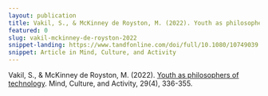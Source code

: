```yaml
---
layout: publication
title: Vakil, S., & McKinney de Royston, M. (2022). Youth as philosophers of technology. Mind, Culture, and Activity, 29(4), 336-355.
featured: 0
slug: vakil-mckinney-de-royston-2022
snippet-landing: https://www.tandfonline.com/doi/full/10.1080/10749039.2022.2066134?casa_token=zQIv-GkAAFoAAAAA%3A2QBo_ch9iv_FuL8MqTMxRv29KQIcPO7I5jPfWeqz8apByitMkH95QiS2t3q0J7vz-QnR56oucyWb2w
snippet: Article in Mind, Culture, and Activity
---
```


Vakil, S., & McKinney de Royston, M. (2022). [Youth as philosophers of technology](https://www.tandfonline.com/doi/full/10.1080/10749039.2022.2066134?casa_token=zQIv-GkAAFoAAAAA%3A2QBo_ch9iv_FuL8MqTMxRv29KQIcPO7I5jPfWeqz8apByitMkH95QiS2t3q0J7vz-QnR56oucyWb2w). Mind, Culture, and Activity, 29(4), 336-355.
